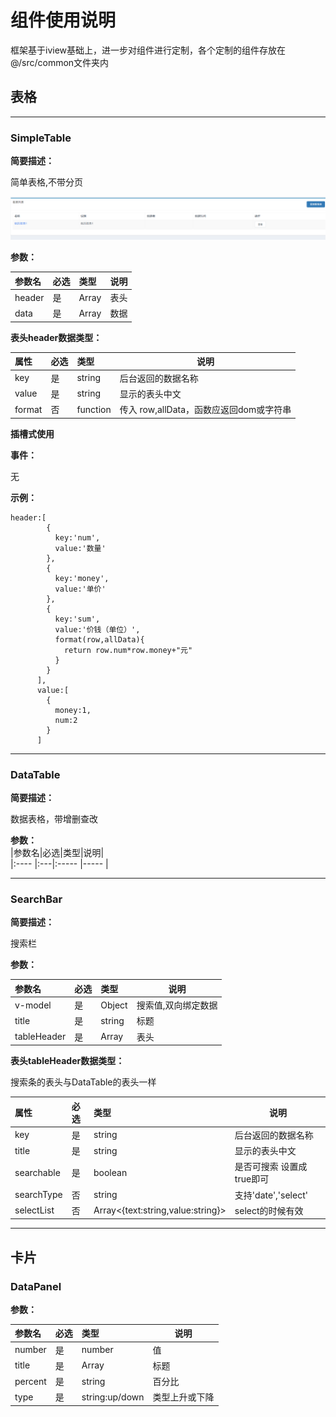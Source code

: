 # 组件使用说明

框架基于iview基础上，进一步对组件进行定制，各个定制的组件存放在@/src/common文件夹内

## 表格

---

### SimpleTable

**简要描述：**

简单表格,不带分页

![](/assets/simple-table.png)

**参数：**

| 参数名 | 必选 | 类型 | 说明 |
| :--- | :--- | :--- | --- |
| header | 是 | Array | 表头 |
| data | 是 | Array | 数据 |

**表头header数据类型：**

| 属性 | 必选 | 类型 | 说明 |
| :--- | :--- | :--- | --- |
| key | 是 | string | 后台返回的数据名称 |
| value | 是 | string | 显示的表头中文 |
| format | 否 | function | 传入 row,allData，函数应返回dom或字符串 |

**插槽式使用**



**事件：**

无

**示例：**

```text
header:[
        {
          key:'num',
          value:'数量'
        },
        {
          key:'money',
          value:'单价'
        },
        {
          key:'sum',
          value:'价钱（单位）',
          format(row,allData){
            return row.num*row.money+"元"
          }
        }
      ],
      value:[
        {
          money:1,
          num:2
        }
      ]
```

---

### DataTable

**简要描述：**

数据表格，带增删查改

**参数：**  
\|参数名\|必选\|类型\|说明\|  
\|:----    \|:---\|:----- \|-----   \|

---

### SearchBar

**简要描述：**

搜索栏

**参数：**

| 参数名 | 必选 | 类型 | 说明 |
| :--- | :--- | :--- | --- |
| v-model | 是 | Object | 搜索值,双向绑定数据 |
| title | 是 | string | 标题 |
| tableHeader | 是 | Array | 表头 |

**表头tableHeader数据类型：**

搜索条的表头与DataTable的表头一样

| 属性 | 必选 | 类型 | 说明 |
| :--- | :--- | :--- | --- |
| key | 是 | string | 后台返回的数据名称 |
| title | 是 | string | 显示的表头中文 |
| searchable | 是 | boolean | 是否可搜索 设置成true即可 |
| searchType | 否 | string | 支持'date','select' |
| selectList | 否 | Array&lt;{text:string,value:string}&gt; | select的时候有效 |

---

## 卡片

### DataPanel

**参数：**

| 参数名 | 必选 | 类型 | 说明 |
| :--- | :--- | :--- | --- |
| number | 是 | number | 值 |
| title | 是 | Array | 标题 |
| percent | 是 | string | 百分比 |
| type | 是 | string:up/down | 类型上升或下降 |



